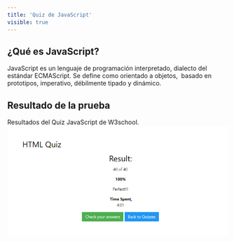 ```yaml
---
title: 'Quiz de JavaScript'
visible: true
---
```


## ¿Qué es JavaScript?
JavaScript es un lenguaje de programación interpretado, dialecto del estándar ECMAScript. Se define como orientado a objetos, ​ basado en prototipos, imperativo, débilmente tipado y dinámico.

## Resultado de la prueba
Resultados del Quiz JavaScript de W3school.
![my image](quizHTML.png)
